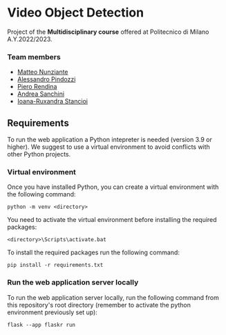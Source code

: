 # Video Object Detection

Project of the **Multidisciplinary course** offered at Politecnico di Milano A.Y.2022/2023.

### Team members
* [Matteo Nunziante](https://github.com/matteoNunz)
* [Alessandro Pindozzi]()
* [Piero Rendina](https://github.com/PieroRendina)
* [Andrea Sanchini](https://github.com/AndreaSanchini)
* [Ioana-Ruxandra Stancioi](https://github.com/ruxandrastancioi)



## Requirements
To run the web application a Python intepreter is needed (version 3.9 or higher). 
We suggest to use a virtual environment to avoid conflicts with other Python projects.


### Virtual environment
Once you have installed Python, you can create a virtual environment with the following command:
```
python -m venv <directory>
```

You need to activate the virtual environment before installing the required packages:
``` 
<directory>\Scripts\activate.bat
``` 

To install the required packages run the following command:
```
pip install -r requirements.txt
```

### Run the web application server locally 
To run the web application server locally, run the following command from this repository's root directory
(remember to activate the python environment previously set up):
```
flask --app flaskr run
```